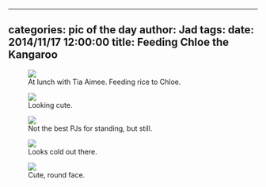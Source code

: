 
---
categories: pic of the day
author: Jad
tags: 
date: 2014/11/17 12:00:00
title: Feeding Chloe the Kangaroo
---

<figure>
<img src="/img/2014/11/17/img_20141117_114708669_medium.jpg" />
<figcaption>At lunch with Tia Aimee.  Feeding rice to Chloe.</figcaption>
</figure>

<figure>
<img src="/img/2014/11/17/img_20141117_110810699_medium.jpg" />
<figcaption>Looking cute.</figcaption>
</figure>

<figure>
<img src="/img/2014/11/17/img_20141117_074242627_medium.jpg" />
<figcaption>Not the best PJs for standing, but still.</figcaption>
</figure>

<figure>
<img src="/img/2014/11/17/img_20141117_082047498_hdr_medium.jpg" />
<figcaption>Looks cold out there.</figcaption>
</figure>

<figure>
<img src="/img/2014/11/17/img_20141117_085948665_medium.jpg" />
<figcaption>Cute, round face.</figcaption>
</figure>
